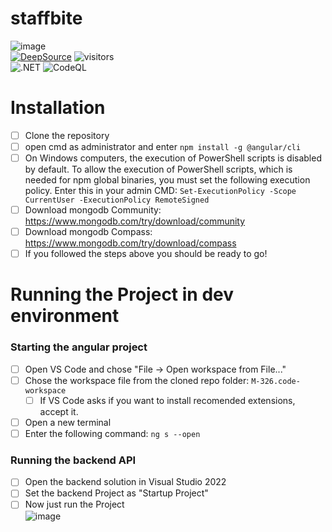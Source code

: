 # staffbite
![image](https://user-images.githubusercontent.com/63245314/200532999-10c6778c-387d-494c-b47c-211773c997be.png)
<br>
[![DeepSource](https://deepsource.io/gh/dar1ooo/staffbite.svg/?label=active+issues&show_trend=true&token=66Voe4peEfnKk8zJuk7e5e9h)](https://deepsource.io/gh/dar1ooo/staffbite/?ref=repository-badge)
![visitors](https://visitor-badge.deta.dev/badge?page_id=staffbite&left_color=black&right_color=green)
<br>
![.NET](https://github.com/dar1ooo/staffbite/actions/workflows/dotnet.yml/badge.svg)
![CodeQL](https://github.com/dar1ooo/staffbite/actions/workflows/codeql.yml/badge.svg)

# Installation

- [ ] Clone the repository
- [ ] open cmd as administrator and enter `npm install -g @angular/cli`
- [ ] On Windows computers, the execution of PowerShell scripts is disabled by default. To allow the execution of PowerShell scripts, which is needed for npm global binaries, you must set the following execution policy. Enter this in your admin CMD: `Set-ExecutionPolicy -Scope CurrentUser -ExecutionPolicy RemoteSigned`
- [ ] Download mongodb Community: https://www.mongodb.com/try/download/community
- [ ] Download mongodb Compass: https://www.mongodb.com/try/download/compass
- [ ] If you followed the steps above you should be ready to go!

# Running the Project in dev environment

### Starting the angular project

- [ ] Open VS Code and chose "File -> Open workspace from File..."
- [ ] Chose the workspace file from the cloned repo folder: `M-326.code-workspace`
  - [ ] If VS Code asks if you want to install recomended extensions, accept it.
- [ ] Open a new terminal
- [ ] Enter the following command: `ng s --open`

### Running the backend API

- [ ] Open the backend solution in Visual Studio 2022
- [ ] Set the backend Project as "Startup Project"
- [ ] Now just run the Project
      <br/> ![image](https://user-images.githubusercontent.com/63245314/187161342-d3307fe4-94b6-4522-a5d9-16cebf01183d.png)
